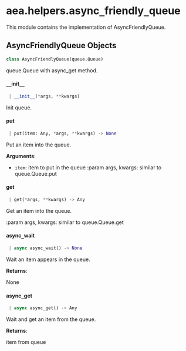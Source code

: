<a name=".aea.helpers.async_friendly_queue"></a>
# aea.helpers.async`_`friendly`_`queue

This module contains the implementation of AsyncFriendlyQueue.

<a name=".aea.helpers.async_friendly_queue.AsyncFriendlyQueue"></a>
## AsyncFriendlyQueue Objects

```python
class AsyncFriendlyQueue(queue.Queue)
```

queue.Queue with async_get method.

<a name=".aea.helpers.async_friendly_queue.AsyncFriendlyQueue.__init__"></a>
#### `__`init`__`

```python
 | __init__(*args, **kwargs)
```

Init queue.

<a name=".aea.helpers.async_friendly_queue.AsyncFriendlyQueue.put"></a>
#### put

```python
 | put(item: Any, *args, **kwargs) -> None
```

Put an item into the queue.

**Arguments**:

- `item`: item to put in the queue
:param args, kwargs: similar to queue.Queue.put

<a name=".aea.helpers.async_friendly_queue.AsyncFriendlyQueue.get"></a>
#### get

```python
 | get(*args, **kwargs) -> Any
```

Get an item into the queue.

:param args, kwargs: similar to queue.Queue.get

<a name=".aea.helpers.async_friendly_queue.AsyncFriendlyQueue.async_wait"></a>
#### async`_`wait

```python
 | async async_wait() -> None
```

Wait an item appears in the queue.

**Returns**:

None

<a name=".aea.helpers.async_friendly_queue.AsyncFriendlyQueue.async_get"></a>
#### async`_`get

```python
 | async async_get() -> Any
```

Wait and get an item from the queue.

**Returns**:

item from queue

